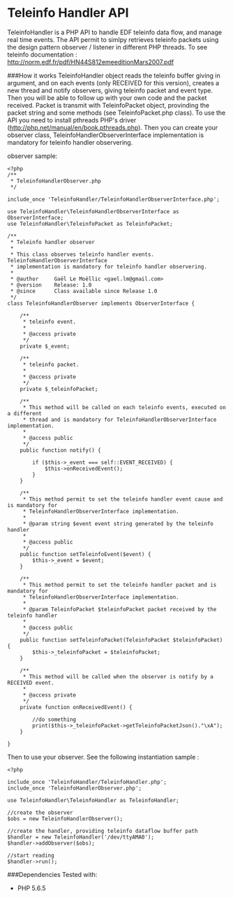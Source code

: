 Teleinfo Handler API
=====================

TeleinfoHandler is a PHP API to handle EDF teleinfo data flow, and manage real time events. The API permit to simlpy retrieves teleinfo packets using the design pattern observer / listener in different PHP threads.
To see teleinfo documentation : http://norm.edf.fr/pdf/HN44S812emeeditionMars2007.pdf

###How it works
TeleinfoHandler object reads the teleinfo buffer giving in argument, and on each events (only RECEIVED for this version), creates a new thread and notify observers, giving teleinfo packet and event type. Then you will be able to follow up with your own code and the packet received. Packet is transmit with TeleinfoPacket object, provinding the packet string and some methods (see TeleinfoPacket.php class).
To use the API you need to install pthreads PHP's driver (http://php.net/manual/en/book.pthreads.php). Then you can create your observer class, TeleinfoHandlerObserverInterface implementation is mandatory for teleinfo handler observering.

observer sample:

```
<?php
/**
 * TeleinfoHandlerObserver.php
 */

include_once 'TeleinfoHandler/TeleinfoHandlerObserverInterface.php';

use TeleinfoHandler\TeleinfoHandlerObserverInterface as ObserverInterface;
use TeleinfoHandler\TeleinfoPacket as TeleinfoPacket;

/**
 * Teleinfo handler observer
 *
 * This class observes teleinfo handler events. TeleinfoHandlerObserverInterface
 * implementation is mandatory for teleinfo handler observering.
 * 
 * @author     Gaël Le Moëllic <gael.lm@gmail.com>
 * @version    Release: 1.0
 * @since      Class available since Release 1.0
 */
class TeleinfoHandlerObserver implements ObserverInterface {
    
    /**
     * teleinfo event.
     *
     * @access private
     */
    private $_event;
    
    /**
     * teleinfo packet.
     *
     * @access private
     */
    private $_teleinfoPacket;
    
    /**
     * This method will be called on each teleinfo events, executed on a different
     * thread and is mandatory for TeleinfoHandlerObserverInterface implementation.
     * 
     * @access public
     */
    public function notify() {

        if ($this->_event === self::EVENT_RECEIVED) {
            $this->onReceivedEvent();
        }
    }
    
    /**
     * This method permit to set the teleinfo handler event cause and is mandatory for
     * TeleinfoHandlerObserverInterface implementation.
     * 
     * @param string $event event string generated by the teleinfo handler
     * 
     * @access public
     */
    public function setTeleinfoEvent($event) {
        $this->_event = $event;
    }

    /**
     * This method permit to set the teleinfo handler packet and is mandatory for
     * TeleinfoHandlerObserverInterface implementation.
     * 
     * @param TeleinfoPacket $teleinfoPacket packet received by the teleinfo handler
     * 
     * @access public
     */
    public function setTeleinfoPacket(TeleinfoPacket $teleinfoPacket) {
        $this->_teleinfoPacket = $teleinfoPacket;
    }

    /**
     * This method will be called when the observer is notify by a RECEIVED event.
     *
     * @access private
     */
    private function onReceivedEvent() {
        
        //do something
        print($this->_teleinfoPacket->getTeleinfoPacketJson()."\xA");
    }
    
}
```

Then to use your observer. See the following instantiation sample :

```
<?php

include_once 'TeleinfoHandler/TeleinfoHandler.php';
include_once 'TeleinfoHandlerObserver.php';

use TeleinfoHandler\TeleinfoHandler as TeleinfoHandler;

//create the observer
$obs = new TeleinfoHandlerObserver();

//create the handler, providing teleinfo dataflow buffer path
$handler = new TeleinfoHandler('/dev/ttyAMA0');
$handler->addObserver($obs);

//start reading
$handler->run();
```

###Dependencies
Tested with:
* PHP 5.6.5